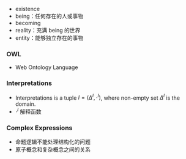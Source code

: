 - existence
- being：任何存在的人或事物
- becoming
- reality：充满 being 的世界
- entity：能够独立存在的事物

### OWL
- Web Ontology Language

### Interpretations
- Interpretations is a tuple $I=(\Delta^I, \cdot^I)$, where non-empty set $\Delta^I$ is the domain.
- $\cdot^I$ 解释函数

### Complex Expressions
- 命题逻辑不能处理结构化的问题
- 原子概念和复杂概念之间的关系